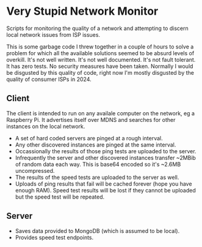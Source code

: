 # Very Stupid Network Monitor

Scripts for monitoring the quality of a network and attempting to discern local network issues from ISP issues.

This is some garbage code I threw together in a couple of hours to solve a problem for which all the available solutions seemed to be absurd levels of overkill. It's not well written. It's not well documented. It's not fault tolerant. It has zero tests. No security measures have been taken. Normally I would be disgusted by this quality of code, right now I'm mostly disgusted by the quality of consumer ISPs in 2024.


## Client

The client is intended to run on any availale computer on the network, eg a Raspberry Pi. It advertises itself over MDNS and searches for other instances on the local network.

- A set of hard coded servers are pinged at a rough interval.
- Any other discovered instances are pinged at the same interval.
- Occassionally the results of those ping tests are uploaded to the server.
- Infrequently the server and other discovered instances transfer ~2MBib of random data each way. This is base64 encoded so it's ~2.6MB uncompressed.
- The results of the speed tests are uploaded to the server as well.
- Uploads of ping results that fail will be cached forever (hope you have enough RAM). Speed test results will be lost if they cannot be uploaded but the speed test will be repeated.


## Server

- Saves data provided to MongoDB (which is assumed to be local).
- Provides speed test endpoints.
